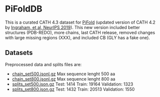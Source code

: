 # PiFoldDB

This is a curated CATH 4.3 dataset for [PiFold](https://github.com/A4Bio/PiFold) (updated version of CATH 4.2 by [Ingraham, et al, NeurIPS 2019](https://github.com/jingraham/neurips19-graph-protein-design)).
This new version included better structures (PDB-REDO), more chains, last CATH release, removed changes with large missing regions (XXX), and included CB (GLY has a fake one). 

## Datasets

Preprocessed data and splits files are:

- [chain_set500.jsonl.gz](chain_set500.jsonl.gz)   Max sequence lenght 500 aa
- [chain_set800.jsonl.gz](chain_set800.jsonl.gz)   Max sequence lenght 800 aa
- [splits_set500.json.gz](splits_set500.json.gz)   Test: 1414 Train: 19164 Validation: 1323
- [splits_set800.json.gz](splits_set800.json.gz)   Test: 1432 Train: 20513 Validation: 1550


